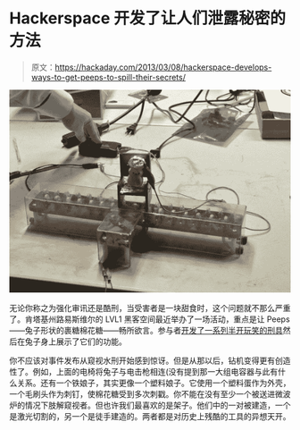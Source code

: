 # Hackerspace 开发了让人们泄露秘密的方法

> 原文：<https://hackaday.com/2013/03/08/hackerspace-develops-ways-to-get-peeps-to-spill-their-secrets/>

![Peep-Electric-Chair-5](img/02f478fb70a7f3919d2245c5e0c306ed.png)

无论你称之为强化审讯还是酷刑，当受害者是一块甜食时，这个问题就不那么严重了。肯塔基州路易斯维尔的 LVL1 黑客空间最近举办了一场活动，重点是让 Peeps——兔子形状的裹糖棉花糖——畅所欲言。参与者[开发了一系列半开玩笑的刑具](http://wiki.lvl1.org/Enhanced_Peeps_Interrogation_Conference)然后在兔子身上展示了它们的功能。

你不应该对事件发布从窥视水刑开始感到惊讶。但是从那以后，钻机变得更有创造性了。例如，上面的电椅将兔子与电击枪相连(没有提到那一大组电容器与此有什么关系。还有一个铁娘子，其实更像一个塑料娘子。它使用一个塑料蛋作为外壳，一个毛刷头作为刺钉，使棉花糖受到多次刺戳。你不能在没有至少一个被送进微波炉的情况下肢解窥视者。但也许我们最喜欢的是架子。他们中的一对被建造，一个是激光切割的，另一个是徒手建造的。两者都是对历史上残酷的工具的异想天开。